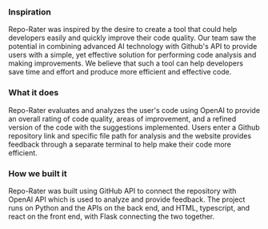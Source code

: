 ### Inspiration
Repo-Rater was inspired by the desire to create a tool that could help developers easily and quickly improve their code quality. Our team saw the potential in combining advanced AI technology with Github's API to provide users with a simple, yet effective solution for performing code analysis and making improvements. We believe that such a tool can help developers save time and effort and produce more efficient and effective code.

### What it does
Repo-Rater evaluates and analyzes the user's code using OpenAI to provide an overall rating of code quality, areas of improvement, and a refined version of the code with the suggestions implemented. Users enter a Github repository link and specific file path for analysis and the website provides feedback through a separate terminal to help make their code more efficient.

### How we built it
Repo-Rater was built using GitHub API to connect the repository with OpenAI API which is used to analyze and provide feedback. The project runs on Python and the APIs on the back end, and HTML, typescript, and react on the front end, with Flask connecting the two together.

